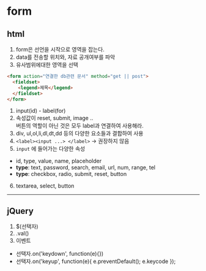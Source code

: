 # form

## html

1. form은 선언을 시작으로 영역을 잡는다.
2. data를 전송할 위치와, 자료 공개여부를 파악
3. 유사범위에대한 영역을 선택

``` html
<form action="연결한 db관련 문서" method="get || post">
  <fieldset>
    <legend>제목</legend>
  </fieldset>
</form>
```

1. input(id) - label(for)
2. 속성값이 reset, submit, image .. <br />
   버튼의 역할이 아닌 것은 모두 label과 연결하여 사용해라.
3. div, ul,ol,li,dl,dt,dd 등의 다양한 요소들과 결합하여 사용
4. `<label><input ...> </label>` -> 권장하지 않음
5. `input` 에 들어가는 다양한 속성 
  - id, type, value, name, placeholder
  - **type**: text, password, search, email, url, num, range, tel 
  - **type**: checkbox, radio, submit, reset, button
6. textarea, select, button

---
## jQuery

1. $(선택자)
2. .val()
3. 이벤트
  - 선택자.on('keydown', function(e){})
  - 선택자.on('keyup', function(e){
      e.preventDefault();
      e.keycode
    });